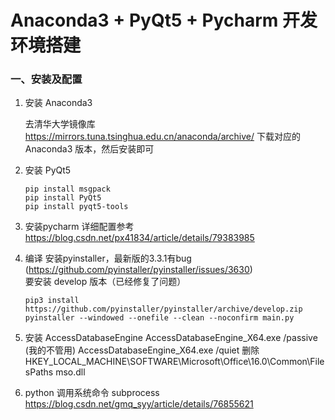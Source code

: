 
# Anaconda3 + PyQt5 + Pycharm 开发环境搭建

### 一、安装及配置
1. 安装 Anaconda3

    去清华大学镜像库 https://mirrors.tuna.tsinghua.edu.cn/anaconda/archive/ 下载对应的 Anaconda3 版本，然后安装即可
2. 安装 PyQt5
    ```
    pip install msgpack
    pip install PyQt5
    pip install pyqt5-tools
    ```
3. 安装pycharm
    详细配置参考 https://blog.csdn.net/px41834/article/details/79383985
4. 编译
    安装pyinstaller，最新版的3.3.1有bug (https://github.com/pyinstaller/pyinstaller/issues/3630)<br>
    要安装 develop 版本（已经修复了问题）
    ```
    pip3 install https://github.com/pyinstaller/pyinstaller/archive/develop.zip
    pyinstaller --windowed --onefile --clean --noconfirm main.py
    ```
5. 安装 AccessDatabaseEngine
    AccessDatabaseEngine_X64.exe /passive (我的不管用)
    AccessDatabaseEngine_X64.exe /quiet
    删除 HKEY_LOCAL_MACHINE\SOFTWARE\Microsoft\Office\16.0\Common\FilesPaths  mso.dll
6. python 调用系统命令 subprocess
    https://blog.csdn.net/gmq_syy/article/details/76855621

